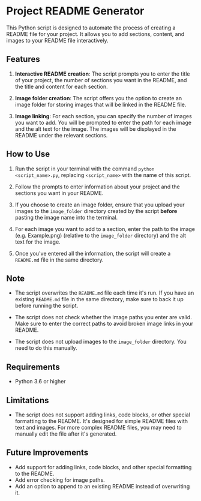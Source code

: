 # Project README Generator

This Python script is designed to automate the process of creating a README file for your project. It allows you to add sections, content, and images to your README file interactively.

## Features

1. **Interactive README creation**: The script prompts you to enter the title of your project, the number of sections you want in the README, and the title and content for each section.

2. **Image folder creation**: The script offers you the option to create an image folder for storing images that will be linked in the README file.

3. **Image linking**: For each section, you can specify the number of images you want to add. You will be prompted to enter the path for each image and the alt text for the image. The images will be displayed in the README under the relevant sections.

## How to Use

1. Run the script in your terminal with the command `python <script_name>.py`, replacing `<script_name>` with the name of this script.

2. Follow the prompts to enter information about your project and the sections you want in your README.

3. If you choose to create an image folder, ensure that you upload your images to the `image_folder` directory created by the script **before** pasting the image name into the terminal.

4. For each image you want to add to a section, enter the path to the image (e.g. Example.png) (relative to the `image_folder` directory) and the alt text for the image.

5. Once you've entered all the information, the script will create a `README.md` file in the same directory.

## Note

- The script overwrites the `README.md` file each time it's run. If you have an existing `README.md` file in the same directory, make sure to back it up before running the script.

- The script does not check whether the image paths you enter are valid. Make sure to enter the correct paths to avoid broken image links in your README.

- The script does not upload images to the `image_folder` directory. You need to do this manually.

## Requirements

- Python 3.6 or higher

## Limitations

- The script does not support adding links, code blocks, or other special formatting to the README. It's designed for simple README files with text and images. For more complex README files, you may need to manually edit the file after it's generated.

## Future Improvements

- Add support for adding links, code blocks, and other special formatting to the README.
- Add error checking for image paths.
- Add an option to append to an existing README instead of overwriting it.
